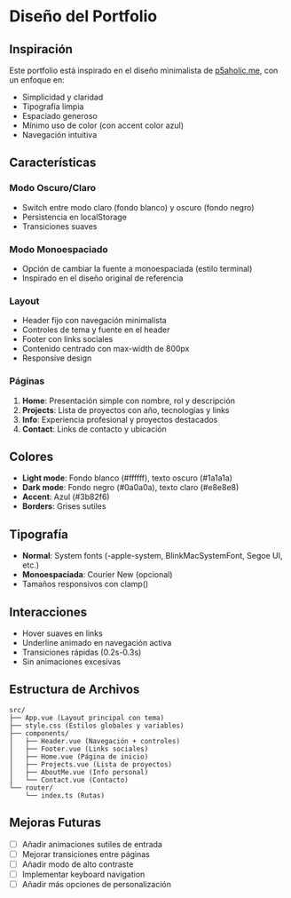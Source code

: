 # Diseño del Portfolio

## Inspiración
Este portfolio está inspirado en el diseño minimalista de [p5aholic.me](https://p5aholic.me/info/), con un enfoque en:
- Simplicidad y claridad
- Tipografía limpia
- Espaciado generoso
- Mínimo uso de color (con accent color azul)
- Navegación intuitiva

## Características

### Modo Oscuro/Claro
- Switch entre modo claro (fondo blanco) y oscuro (fondo negro)
- Persistencia en localStorage
- Transiciones suaves

### Modo Monoespaciado
- Opción de cambiar la fuente a monoespaciada (estilo terminal)
- Inspirado en el diseño original de referencia

### Layout
- Header fijo con navegación minimalista
- Controles de tema y fuente en el header
- Footer con links sociales
- Contenido centrado con max-width de 800px
- Responsive design

### Páginas
1. **Home**: Presentación simple con nombre, rol y descripción
2. **Projects**: Lista de proyectos con año, tecnologías y links
3. **Info**: Experiencia profesional y proyectos destacados
4. **Contact**: Links de contacto y ubicación

## Colores
- **Light mode**: Fondo blanco (#ffffff), texto oscuro (#1a1a1a)
- **Dark mode**: Fondo negro (#0a0a0a), texto claro (#e8e8e8)
- **Accent**: Azul (#3b82f6)
- **Borders**: Grises sutiles

## Tipografía
- **Normal**: System fonts (-apple-system, BlinkMacSystemFont, Segoe UI, etc.)
- **Monoespaciada**: Courier New (opcional)
- Tamaños responsivos con clamp()

## Interacciones
- Hover suaves en links
- Underline animado en navegación activa
- Transiciones rápidas (0.2s-0.3s)
- Sin animaciones excesivas

## Estructura de Archivos
```
src/
├── App.vue (Layout principal con tema)
├── style.css (Estilos globales y variables)
├── components/
│   ├── Header.vue (Navegación + controles)
│   ├── Footer.vue (Links sociales)
│   ├── Home.vue (Página de inicio)
│   ├── Projects.vue (Lista de proyectos)
│   ├── AboutMe.vue (Info personal)
│   └── Contact.vue (Contacto)
└── router/
    └── index.ts (Rutas)
```

## Mejoras Futuras
- [ ] Añadir animaciones sutiles de entrada
- [ ] Mejorar transiciones entre páginas
- [ ] Añadir modo de alto contraste
- [ ] Implementar keyboard navigation
- [ ] Añadir más opciones de personalización
